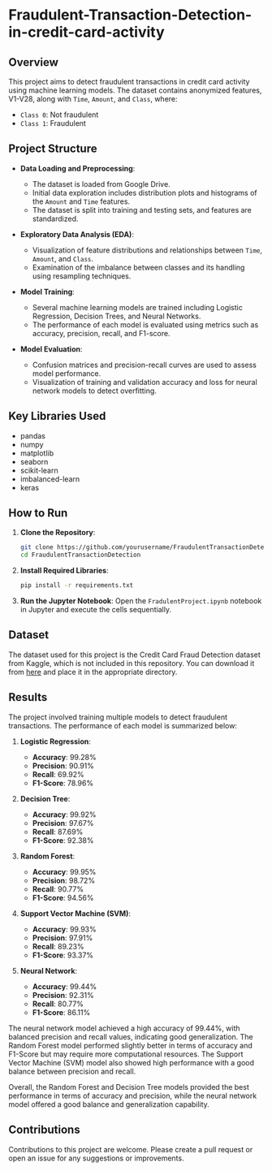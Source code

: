 # Fraudulent-Transaction-Detection-in-credit-card-activity

## Overview

This project aims to detect fraudulent transactions in credit card activity using machine learning models. The dataset contains anonymized features, V1-V28, along with `Time`, `Amount`, and `Class`, where:
- `Class 0`: Not fraudulent
- `Class 1`: Fraudulent

## Project Structure

- **Data Loading and Preprocessing**:
  - The dataset is loaded from Google Drive.
  - Initial data exploration includes distribution plots and histograms of the `Amount` and `Time` features.
  - The dataset is split into training and testing sets, and features are standardized.

- **Exploratory Data Analysis (EDA)**:
  - Visualization of feature distributions and relationships between `Time`, `Amount`, and `Class`.
  - Examination of the imbalance between classes and its handling using resampling techniques.

- **Model Training**:
  - Several machine learning models are trained including Logistic Regression, Decision Trees, and Neural Networks.
  - The performance of each model is evaluated using metrics such as accuracy, precision, recall, and F1-score.

- **Model Evaluation**:
  - Confusion matrices and precision-recall curves are used to assess model performance.
  - Visualization of training and validation accuracy and loss for neural network models to detect overfitting.

## Key Libraries Used

- pandas
- numpy
- matplotlib
- seaborn
- scikit-learn
- imbalanced-learn
- keras

## How to Run

1. **Clone the Repository**:
   ```bash
   git clone https://github.com/yourusername/FraudulentTransactionDetection.git
   cd FraudulentTransactionDetection
   ```

2. **Install Required Libraries**:
   ```bash
   pip install -r requirements.txt
   ```

3. **Run the Jupyter Notebook**:
   Open the `FradulentProject.ipynb` notebook in Jupyter and execute the cells sequentially.

## Dataset

The dataset used for this project is the Credit Card Fraud Detection dataset from Kaggle, which is not included in this repository. You can download it from [here](https://www.kaggle.com/datasets/mlg-ulb/creditcardfraud) and place it in the appropriate directory.

## Results

The project involved training multiple models to detect fraudulent transactions. The performance of each model is summarized below:

1. **Logistic Regression**:
   - **Accuracy**: 99.28%
   - **Precision**: 90.91%
   - **Recall**: 69.92%
   - **F1-Score**: 78.96%

2. **Decision Tree**:
   - **Accuracy**: 99.92%
   - **Precision**: 97.67%
   - **Recall**: 87.69%
   - **F1-Score**: 92.38%

3. **Random Forest**:
   - **Accuracy**: 99.95%
   - **Precision**: 98.72%
   - **Recall**: 90.77%
   - **F1-Score**: 94.56%

4. **Support Vector Machine (SVM)**:
   - **Accuracy**: 99.93%
   - **Precision**: 97.91%
   - **Recall**: 89.23%
   - **F1-Score**: 93.37%

5. **Neural Network**:
   - **Accuracy**: 99.44%
   - **Precision**: 92.31%
   - **Recall**: 80.77%
   - **F1-Score**: 86.11%

The neural network model achieved a high accuracy of 99.44%, with balanced precision and recall values, indicating good generalization. The Random Forest model performed slightly better in terms of accuracy and F1-Score but may require more computational resources. The Support Vector Machine (SVM) model also showed high performance with a good balance between precision and recall.

Overall, the Random Forest and Decision Tree models provided the best performance in terms of accuracy and precision, while the neural network model offered a good balance and generalization capability.


## Contributions

Contributions to this project are welcome. Please create a pull request or open an issue for any suggestions or improvements.
